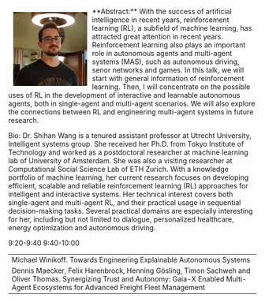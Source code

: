 <style>
.col-1{width:100%;white-space: nowrap;}
</style>

<img src="assets/images/me.jpg" alt="Stephen Cranefield" style="max-width: 150px; float: left; margin-left: 10px; margin-right: 10px;">

<p style="margin-top: -10px;"> **Abstract:** With the success of artificial intelligence in recent years, reinforcement learning (RL), a subfield of machine learning, has attracted great attention in recent years. Reinforcement learning also plays an important role in autonomous agents and multi-agent systems (MAS), such as autonomous driving, senor networks and games. In this talk, we will start with general information of reinforcement learning. Then, I will concentrate on the possible uses of RL in the development of interactive and learnable autonomous agents, both in single-agent and multi-agent scenarios. We will also explore the connections between RL and engineering multi-agent systems in future research.

Bio: Dr. Shihan Wang is a tenured assistant professor at Utrecht University, Intelligent systems group. She received her Ph.D. from Tokyo Institute of Technology and worked as a postdoctoral researcher at machine learning lab of University of Amsterdam. She was also a visiting researcher at Computational Social Science Lab of ETH Zurich. With a knowledge portfolio of machine learning, her current research focuses on developing efficient, scalable and reliable reinforcement learning (RL) approaches for intelligent and interactive systems. Her technical interest covers both single-agent and multi-agent RL, and their practical usage in sequential decision-making tasks. Several practical domains are especially interesting for her, including but not limited to dialogue, personalized healthcare, energy optimization and autonomous driving.


<table>
  <tr>
    <td=class='col-1'>9:20-9:40</td>
    <td>Michael Winikoff. Towards Engineering Explainable Autonomous Systems</td>
  </tr>
  <tr>
    <td=class='col-1'>9:40-10:00</td>
    <td>Dennis Maecker, Felix Harenbrock, Henning Gösling, Timon Sachweh and Oliver Thomas. Synergizing Trust and Autonomy: Gaia-X Enabled Multi-Agent Ecosystems for Advanced Freight Fleet Management</td>
  </tr>
</table>
